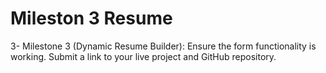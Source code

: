 # Mileston 3 Resume

3- Milestone 3 (Dynamic Resume Builder): Ensure the form functionality is working. Submit a link to your live project and GitHub repository.
